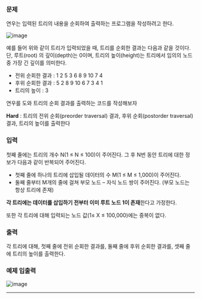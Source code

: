 ### 문제

연우는 입력된 트리의 내용을 순회하여 출력하는 프로그램을 작성하려고 한다.

![image](https://github.com/pastjung/DataStructure/assets/87860163/648fa6fe-9be7-4c0b-b9a3-8464a68176eb)

예를 들어 위와 같이 트리가 입력되었을 때, 트리를 순회한 결과는 다음과 같을 것이다. 단, 루트(root) 의 깊이(depth)는 0이며, 트리의 높이(height)는 트리에서 임의의 노드 중 가장 긴 깊이를 의미한다.

- 전위 순회한 결과 : 1 2 5 3 6 8 9 10 7 4
- 후위 순회한 결과 : 5 2 8 9 10 6 7 3 4 1
- 트리의 높이 : 3

연우를 도와 트리의 순회 결과를 출력하는 코드를 작성해보자

**Hard** : 트리의 전위 순회(preorder traversal) 결과, 후위 순회(postorder traversal) 결과, 트리의 높이를 출력한다

### 입력

첫째 줄에는 트리의 개수 N(1 ≤ N ≤ 100)이 주어진다. 그 후 N번 동안 트리에 대한 정보가 다음과 같이 반복되어 주어진다.

- 첫째 줄에 하나의 트리에 삽입될 데이터의 수 M(1 ≤ M ≤ 1,000)이 주어진다.
- 둘째 줄부터 M개의 줄에 걸쳐 부모 노드 – 자식 노드 쌍이 주어진다.
(부모 노드는 항상 트리에 존재)

**각 트리에는 데이터를 삽입하기 전부터 이미 루트 노드 1이 존재**한다고 가정한다. 

또한 각 트리에 대해 입력되는 노드 값(1≤ X ≤ 100,000)에는 중복이 없다.

### 출력

각 트리에 대해, 첫째 줄에 전위 순회한 결과를, 둘째 줄에 후위 순회한 결과를, 셋째 줄에 트리의 높이를 출력한다.

### 예제 입출력

![image](https://github.com/pastjung/DataStructure/assets/87860163/e6713859-f16a-4fec-989a-15589a4aaef9)

---
